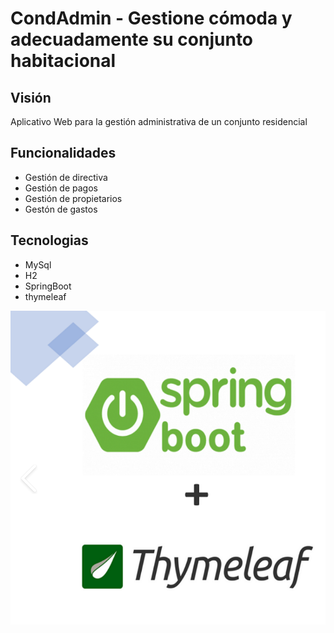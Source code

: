 # CondAdmin - Gestione cómoda y adecuadamente su conjunto habitacional

## Visión
Aplicativo Web para la gestión administrativa de un conjunto residencial

## Funcionalidades
- Gestión de directiva
- Gestión de pagos
- Gestión de propietarios
- Gestón de gastos

## Tecnologias
- MySql
- H2
- SpringBoot
- thymeleaf

![spring](https://github.com/marcmacias96/CondAdmin/blob/master/spr.png)
